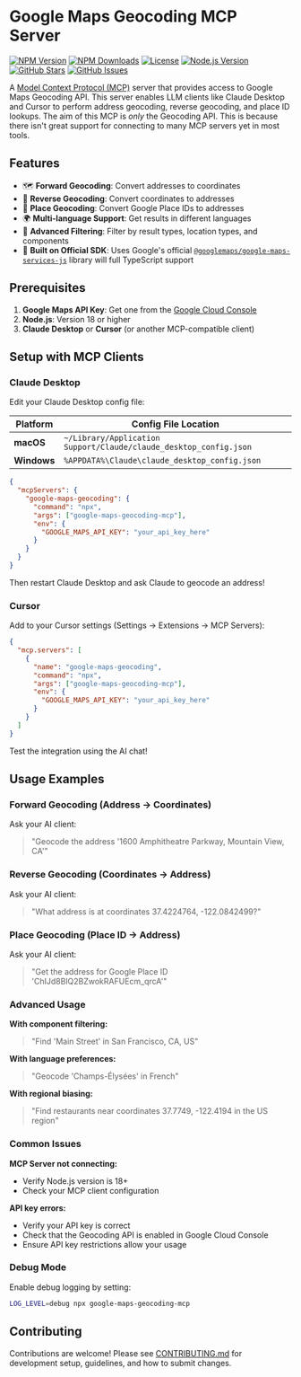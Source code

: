 # Google Maps Geocoding MCP Server

[![NPM Version](https://img.shields.io/npm/v/google-maps-geocoding-mcp?style=flat&color=blue)](https://www.npmjs.com/package/google-maps-geocoding-mcp)
[![NPM Downloads](https://img.shields.io/npm/dw/google-maps-geocoding-mcp?style=flat&color=green)](https://www.npmjs.com/package/google-maps-geocoding-mcp)
[![License](https://img.shields.io/npm/l/google-maps-geocoding-mcp?style=flat&color=blue)](https://github.com/kevinwuhoo/google-maps-geocoding-mcp/blob/main/LICENSE)
[![Node.js Version](https://img.shields.io/node/v/google-maps-geocoding-mcp?style=flat&color=green)](https://nodejs.org/)
[![GitHub Stars](https://img.shields.io/github/stars/kevinwuhoo/google-maps-geocoding-mcp?style=flat&color=yellow)](https://github.com/kevinwuhoo/google-maps-geocoding-mcp)
[![GitHub Issues](https://img.shields.io/github/issues/kevinwuhoo/google-maps-geocoding-mcp?style=flat&color=red)](https://github.com/kevinwuhoo/google-maps-geocoding-mcp/issues)

A [Model Context Protocol (MCP)](https://modelcontextprotocol.io/) server that provides access to Google Maps Geocoding API. This server enables LLM clients like Claude Desktop and Cursor to perform address geocoding, reverse geocoding, and place ID lookups. The aim of this MCP is _only_ the Geocoding API. This is because there isn't great support for connecting to many MCP servers yet in most tools.

## Features

- 🗺️ **Forward Geocoding**: Convert addresses to coordinates
- 📍 **Reverse Geocoding**: Convert coordinates to addresses
- 🏢 **Place Geocoding**: Convert Google Place IDs to addresses
- 🌍 **Multi-language Support**: Get results in different languages
- 🎯 **Advanced Filtering**: Filter by result types, location types, and components
- 🚀 **Built on Official SDK**: Uses Google's official [`@googlemaps/google-maps-services-js`](https://github.com/googlemaps/google-maps-services-js) library will full TypeScript support

## Prerequisites

1. **Google Maps API Key**: Get one from the [Google Cloud Console](https://console.cloud.google.com/google/maps-apis/credentials)
2. **Node.js**: Version 18 or higher
3. **Claude Desktop** or **Cursor** (or another MCP-compatible client)

## Setup with MCP Clients

### Claude Desktop

Edit your Claude Desktop config file:

| Platform    | Config File Location                                              |
| ----------- | ----------------------------------------------------------------- |
| **macOS**   | `~/Library/Application Support/Claude/claude_desktop_config.json` |
| **Windows** | `%APPDATA%\Claude\claude_desktop_config.json`                     |

```json
{
  "mcpServers": {
    "google-maps-geocoding": {
      "command": "npx",
      "args": ["google-maps-geocoding-mcp"],
      "env": {
        "GOOGLE_MAPS_API_KEY": "your_api_key_here"
      }
    }
  }
}
```

Then restart Claude Desktop and ask Claude to geocode an address!

### Cursor

Add to your Cursor settings (Settings → Extensions → MCP Servers):

```json
{
  "mcp.servers": [
    {
      "name": "google-maps-geocoding",
      "command": "npx",
      "args": ["google-maps-geocoding-mcp"],
      "env": {
        "GOOGLE_MAPS_API_KEY": "your_api_key_here"
      }
    }
  ]
}
```

Test the integration using the AI chat!

## Usage Examples

### Forward Geocoding (Address → Coordinates)

Ask your AI client:

> "Geocode the address '1600 Amphitheatre Parkway, Mountain View, CA'"

### Reverse Geocoding (Coordinates → Address)

Ask your AI client:

> "What address is at coordinates 37.4224764, -122.0842499?"

### Place Geocoding (Place ID → Address)

Ask your AI client:

> "Get the address for Google Place ID 'ChIJd8BlQ2BZwokRAFUEcm_qrcA'"

### Advanced Usage

**With component filtering:**

> "Find 'Main Street' in San Francisco, CA, US"

**With language preferences:**

> "Geocode 'Champs-Élysées' in French"

**With regional biasing:**

> "Find restaurants near coordinates 37.7749, -122.4194 in the US region"

### Common Issues

**MCP Server not connecting:**

- Verify Node.js version is 18+
- Check your MCP client configuration

**API key errors:**

- Verify your API key is correct
- Check that the Geocoding API is enabled in Google Cloud Console
- Ensure API key restrictions allow your usage

### Debug Mode

Enable debug logging by setting:

```bash
LOG_LEVEL=debug npx google-maps-geocoding-mcp
```

## Contributing

Contributions are welcome! Please see [CONTRIBUTING.md](CONTRIBUTING.md) for development setup, guidelines, and how to submit changes.
